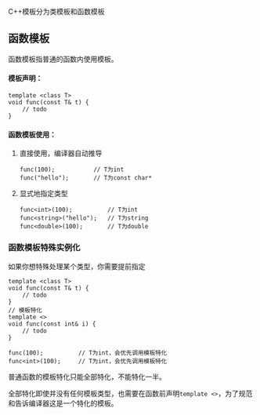 C++模板分为类模板和函数模板



## 函数模板

函数模板指普通的函数内使用模板。

#### 模板声明：

```
template <class T>
void func(const T& t) {
	// todo
}
```



#### 函数模板使用：

1. 直接使用，编译器自动推导

   ```
   func(100);			// T为int
   func("hello");		// T为const char*
   ```

2. 显式地指定类型

   ```
   func<int>(100);			// T为int
   func<string>("hello");	// T为string
   func<double>(100);		// T为double
   ```



### 函数模板特殊实例化

如果你想特殊处理某个类型，你需要提前指定

```
template <class T>
void func(const T& t) {
	// todo
}
// 模板特化
template <>
void func(const int& i) {
	// todo
}

func(100);			// T为int，会优先调用模板特化
func<int>(100);		// T为int，会优先调用模板特化
```

普通函数的模板特化只能全部特化，不能特化一半。

全部特化即使并没有任何模板类型，也需要在函数前声明`template <>`，为了规范和告诉编译器这是一个特化的模板。



